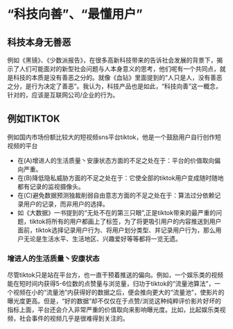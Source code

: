 # “科技向善”、“最懂用户” #
## 科技本身无善恶 ##
例如《黑镜》、《少数派报告》，在很多高新科技带来的告诉社会发展的背景下，揭示了人们可能面对的新型社会问题与人本身意义的思考，他们呢有一个共同点，就是科技的本质是没有善恶之分的。就像《血钻》里面提到的“人只是人，没有善恶之分，是行为决定了善恶”。我认为，科技产品也是如此，“科技向善”这一概念，针对的，应该是互联网公司/企业的行为。
## 例如TIKTOK ##
例如国内市场份额比较大的短视频sns平台tiktok，他是一个鼓励用户自行创作短视频的平台
*  在(A)增进人的生活质量丶安康状态方面的不足之处在于：平台的价值取向偏向严重。
*  在(B)降低隐私威胁方面的不足之处在于：它使全部的tiktok用户变成随时随地都有记录的监视摄像头。
*  在(C)避免数据预测独裁削弱自由意志方面的不足之处在于：算法过分依赖记录用户的记录，而非用户的选择。 
* 如《大数据》一书提到的“无处不在的第三只眼”,正是tiktok带来的最严重的问题，tiktok将所有的用户都画上了标签，为了将更吸引用户的内容推送到用户面前，tiktok选择记录用户行为、将用户划分类型、并记录用户行为，那么用户无论是生活水平、生活地区、兴趣爱好等等都将一览无遗。
### 增进人的生活质量丶安康状态 ###
 尽管tiktok只是站在平台方，也一直干预着推送的偏向。例如，一个娱乐类的视频能在短时间内获得5-6位数的点赞量与浏览量，归功于tiktok的“流量池算法”，一个视频在小的“流量池”内获得好的数据之后，便会推向更大的“流量池”，使影片的曝光度更高。但是，“好的数据”却不仅仅在于点赞/浏览这种纯粹评价影片好坏的指标上面，平台还会介入非常严重的价值取向来影响曝光度。比如，比起娱乐类视频，社会事件的视频几乎是很难得到关注的。

